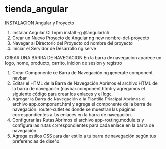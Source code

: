 # tienda_angular

INSTALACION Angular y Proyecto

1. Instalar Angular CLI
   npm install -g @angular/cli
2. Crear un Nuevo Proyecto de Angular
   ng new nombre-del-proyecto
3. Navegar al Directorio del Proyecto
   cd nombre del proyecto
4. Iniciar el Servidor de Desarrollo
   ng serve

CREAR UNA BARRA DE NAVEGACION
En la barra de navegacion aparece un logo, home, producto, carrito, inicion de sesion y registro

1. Crear Componente de Barra de Navegación
   ng generate component navbar
2. Editar el HTML de la Barra de Navegación
   Abrimos el archivo HTML de la barra de navegación (navbar.component.html) y agregamos el siguiente código para crear los enlaces y el logo.
3. Agregar la Barra de Navegación a la Plantilla Principal
   Abrimos el archivo app.component.html y agrega el componente de la barra de navegación.
   router-outlet es donde se muestran las páginas correspondientes a los enlaces en la barra de navegación.
4. Configurar las Rutas
   Abrimos el archivo app-routing.module.ts y configura las rutas correspondientes para cada enlace en la barra de navegación
5. Agrega estilos CSS para dar estilo a tu barra de navegación según tus preferencias de diseño.
